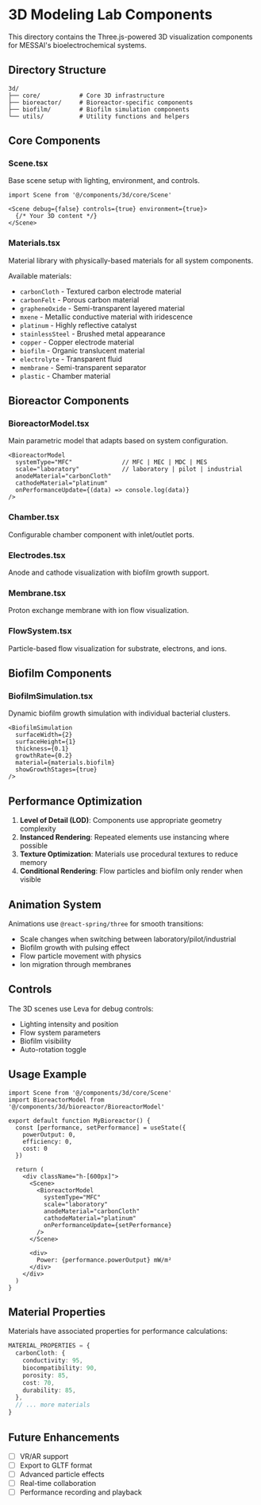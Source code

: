 # 3D Modeling Lab Components

This directory contains the Three.js-powered 3D visualization components for MESSAI's bioelectrochemical systems.

## Directory Structure

```
3d/
├── core/           # Core 3D infrastructure
├── bioreactor/     # Bioreactor-specific components
├── biofilm/        # Biofilm simulation components
└── utils/          # Utility functions and helpers
```

## Core Components

### Scene.tsx
Base scene setup with lighting, environment, and controls.

```tsx
import Scene from '@/components/3d/core/Scene'

<Scene debug={false} controls={true} environment={true}>
  {/* Your 3D content */}
</Scene>
```

### Materials.tsx
Material library with physically-based materials for all system components.

Available materials:
- `carbonCloth` - Textured carbon electrode material
- `carbonFelt` - Porous carbon material
- `grapheneOxide` - Semi-transparent layered material
- `mxene` - Metallic conductive material with iridescence
- `platinum` - Highly reflective catalyst
- `stainlessSteel` - Brushed metal appearance
- `copper` - Copper electrode material
- `biofilm` - Organic translucent material
- `electrolyte` - Transparent fluid
- `membrane` - Semi-transparent separator
- `plastic` - Chamber material

## Bioreactor Components

### BioreactorModel.tsx
Main parametric model that adapts based on system configuration.

```tsx
<BioreactorModel
  systemType="MFC"              // MFC | MEC | MDC | MES
  scale="laboratory"            // laboratory | pilot | industrial
  anodeMaterial="carbonCloth"
  cathodeMaterial="platinum"
  onPerformanceUpdate={(data) => console.log(data)}
/>
```

### Chamber.tsx
Configurable chamber component with inlet/outlet ports.

### Electrodes.tsx
Anode and cathode visualization with biofilm growth support.

### Membrane.tsx
Proton exchange membrane with ion flow visualization.

### FlowSystem.tsx
Particle-based flow visualization for substrate, electrons, and ions.

## Biofilm Components

### BiofilmSimulation.tsx
Dynamic biofilm growth simulation with individual bacterial clusters.

```tsx
<BiofilmSimulation
  surfaceWidth={2}
  surfaceHeight={1}
  thickness={0.1}
  growthRate={0.2}
  material={materials.biofilm}
  showGrowthStages={true}
/>
```

## Performance Optimization

1. **Level of Detail (LOD)**: Components use appropriate geometry complexity
2. **Instanced Rendering**: Repeated elements use instancing where possible
3. **Texture Optimization**: Materials use procedural textures to reduce memory
4. **Conditional Rendering**: Flow particles and biofilm only render when visible

## Animation System

Animations use `@react-spring/three` for smooth transitions:
- Scale changes when switching between laboratory/pilot/industrial
- Biofilm growth with pulsing effect
- Flow particle movement with physics
- Ion migration through membranes

## Controls

The 3D scenes use Leva for debug controls:
- Lighting intensity and position
- Flow system parameters
- Biofilm visibility
- Auto-rotation toggle

## Usage Example

```tsx
import Scene from '@/components/3d/core/Scene'
import BioreactorModel from '@/components/3d/bioreactor/BioreactorModel'

export default function MyBioreactor() {
  const [performance, setPerformance] = useState({
    powerOutput: 0,
    efficiency: 0,
    cost: 0
  })

  return (
    <div className="h-[600px]">
      <Scene>
        <BioreactorModel
          systemType="MFC"
          scale="laboratory"
          anodeMaterial="carbonCloth"
          cathodeMaterial="platinum"
          onPerformanceUpdate={setPerformance}
        />
      </Scene>
      
      <div>
        Power: {performance.powerOutput} mW/m²
      </div>
    </div>
  )
}
```

## Material Properties

Materials have associated properties for performance calculations:

```typescript
MATERIAL_PROPERTIES = {
  carbonCloth: {
    conductivity: 95,
    biocompatibility: 90,
    porosity: 85,
    cost: 70,
    durability: 85,
  },
  // ... more materials
}
```

## Future Enhancements

- [ ] VR/AR support
- [ ] Export to GLTF format
- [ ] Advanced particle effects
- [ ] Real-time collaboration
- [ ] Performance recording and playback
